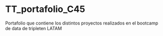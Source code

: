 # TT_portafolio_C45
Portafolio que contiene los distintos proyectos realizados en el bootcamp de data de tripleten LATAM
